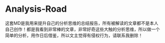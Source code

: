 # Analysis-Road
这套MD是我用来提升自己的分析思维的总结报告，所有被解读的文章都不是本人自己创作！都是我看到非常棒的文章，非常好奇这些大触的分析思维，所以做一个简单的分析，用作日后借鉴，所以文主觉得有侵权行为，请联系我删除！
